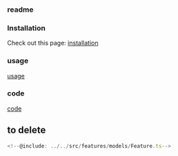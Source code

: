 

### readme

<!--@include: ../../src/features/docs/readme.md-->

### Installation

Check out this page: [installation](../../src/features/docs/installation.md)


### usage

[usage](../../src/features/docs/usage.md)

### code

[code](../../src/features/docs/code.md)


## to delete

<!--@include: ../../src/features/docs/index.md-->

```typescript
<!--@include: ../../src/features/models/Feature.ts-->
```
